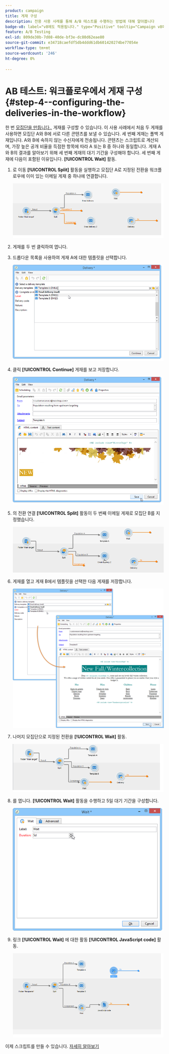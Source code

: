 ```yaml
---
product: campaign
title: 게재 구성
description: 전용 사용 사례를 통해 A/B 테스트를 수행하는 방법에 대해 알아봅니다
badge-v8: label="v8에도 적용됩니다." type="Positive" tooltip="Campaign v8에도 적용됩니다."
feature: A/B Testing
exl-id: 809de30b-7d08-40de-bf3e-dc80d62eae80
source-git-commit: e34718caefdf5db4ddd61db601420274be77054e
workflow-type: tm+mt
source-wordcount: '246'
ht-degree: 0%

---
```


# AB 테스트: 워크플로우에서 게재 구성 {#step-4--configuring-the-deliveries-in-the-workflow}

한 번 [모집단을 만듭니다.](a-b-testing-uc-population-samples.md), 게재를 구성할 수 있습니다. 이 사용 사례에서 처음 두 게재를 사용하면 모집단 A와 B에 서로 다른 콘텐츠를 보낼 수 있습니다. 세 번째 게재는 폴백 게재입니다. A와 B에 속하지 않는 수신자에게 전송됩니다. 콘텐츠는 스크립트로 계산되며, 가장 높은 공개 비율을 득점한 항목에 따라 A 또는 B 중 하나와 동일합니다. 게재 A와 B의 결과를 알아보기 위해 세 번째 게재의 대기 기간을 구성해야 합니다. 세 번째 게재에 다음이 포함된 이유입니다. **[!UICONTROL Wait]** 활동.

1. 로 이동 **[!UICONTROL Split]** 활동을 실행하고 모집단 A로 지정된 전환을 워크플로우에 이미 있는 이메일 게재 중 하나에 연결합니다.

   ![](assets/use_case_abtesting_createdeliveries_001.png)

1. 게재를 두 번 클릭하여 엽니다.
1. 드롭다운 목록을 사용하여 게재 A에 대한 템플릿을 선택합니다.

   ![](assets/use_case_abtesting_createdeliveries_003.png)

1. 클릭 **[!UICONTROL Continue]** 게재를 보고 저장합니다.

   ![](assets/use_case_abtesting_createdeliveries_002.png)

1. 의 전환 연결 **[!UICONTROL Split]** 활동이 두 번째 이메일 게재로 모집단 B를 지정했습니다.

   ![](assets/use_case_abtesting_createdeliveries_004.png)

1. 게재를 열고 게재 B에서 템플릿을 선택한 다음 게재를 저장합니다.

   ![](assets/use_case_abtesting_createdeliveries_005.png)

1. 나머지 모집단으로 지정된 전환을 **[!UICONTROL Wait]** 활동.

   ![](assets/use_case_abtesting_createdeliveries_006.png)

1. 를 엽니다. **[!UICONTROL Wait]** 활동을 수행하고 5일 대기 기간을 구성합니다.

   ![](assets/use_case_abtesting_createdeliveries_007.png)

1. 링크 **[!UICONTROL Wait]** 에 대한 활동 **[!UICONTROL JavaScript code]** 활동.

   ![](assets/use_case_abtesting_createdeliveries_008.png)

이제 스크립트를 만들 수 있습니다. [자세히 알아보기](a-b-testing-uc-script.md)
